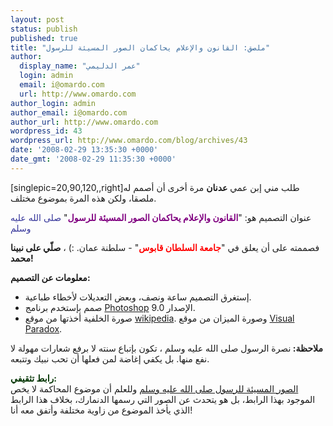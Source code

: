 ```yaml
---
layout: post
status: publish
published: true
title: "ملصق: القانون والإعلام يحاكمان الصور المسيئة للرسول"
author:
  display_name: "عمر الدليمي"
  login: admin
  email: i@omardo.com
  url: http://www.omardo.com
author_login: admin
author_email: i@omardo.com
author_url: http://www.omardo.com
wordpress_id: 43
wordpress_url: http://www.omardo.com/blog/archives/43
date: '2008-02-29 13:35:30 +0000'
date_gmt: '2008-02-29 11:35:30 +0000'
---
```

<p>[singlepic=20,90,120,,right]طلب مني إبن عمي <strong>عدنان</strong> مرة أخرى أن أصمم له ملصقا، ولكن هذه المرة بموضوع مختلف.</p>
<p>عنوان التصميم هو:  "<span style="color: #800080;"><strong>القانون والإعلام يحاكمان الصور المسيئة للرسول</strong></span>" <span style="color: #333399;">صلى الله عليه وسلم </span></p>
<p>فصممته على أن يعلق في "<strong><span style="color: #ff0000;">جامعة السلطان قابوس</span></strong>" - سلطنة عمان.  :) ، <strong>صلّي على نبينا محمد!</strong><!--more--></p>
<p><strong>معلومات عن التصميم:</strong></p>
<ul>
<li>إستغرق التصميم ساعة ونصف، وبعض التعديلات لأخطاء طباعية.</li>
<li>صمم بإستخدم برنامج <a title="برنامج الفوتوشوب" href="http://en.wikipedia.org/wiki/Adobe_Photoshop">Photoshop</a> الإصدار 9.0.</li>
<li>صورة الخلفية أخذتها من موقع <a href="http://en.wikipedia.org/">wikipedia</a>. وصورة الميزان من موقع <a title="رابط لصورة الميزان" href="http://www.visualparadox.com/wallpapers/scales.htm">Visual Paradox</a>.</li>
</ul>
<p><strong> ملاحظة: </strong>نصرة الرسول صلى الله عليه وسلم ، تكون بإتباع سنته لا برفع شعارات مهولة لا نفع منها. بل يكفي إغاضة لمن فعلها أن تحب نبيك وتتبعه.</p>
<p><span style="color: #003300;"><strong>رابط تثقيفي:</strong></span><br />
<a title="الصور المسيئة للرسول صلى الله عليه وسلم" href="http://h7umak.googlepages.com/%D8%A7%D9%84%D8%B5%D9%88%D8%B1%D8%A7%D9%84%D9%85%D8%B3%D9%8A%D8%A6%D8%A9%D9%84%D9%84%D8%B1%D8%B3%D9%88%D9%84%D8%B5%D9%84%D9%89%D8%A7%D9%84%D9%84%D9%87%D8%B9%D9%84%D9%8A%D9%87%D9%88%D8%B3%D9%84%D9%852">الصور المسيئة للرسول صلى الله عليه وسلم</a> وللعلم أن موضوع المحاكمة لا يخص الموجود بهذا الرابط، بل هو يتحدث عن الصور التي رسمها الدنمارك، بخلاف هذا الرابط الذي يأخذ الموضوع من زاوية مختلفة وأتفق معه أنا!</p>
